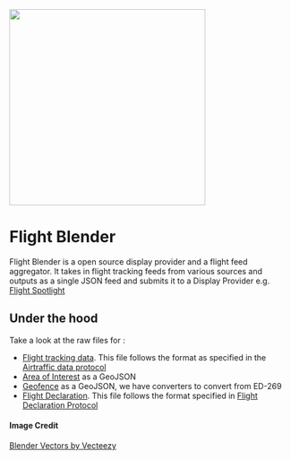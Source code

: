 <img src="https://i.imgur.com/YIfAsfV.jpg" width="350">

# Flight Blender

Flight Blender is a open source display provider and a flight feed aggregator. It takes in flight tracking feeds from various sources and outputs as a single JSON feed and submits it to a Display Provider e.g. [Flight Spotlight](https://github.com/openskies-sh/flight-spotlight)

## Under the hood

Take a look at the raw files for :

- [Flight tracking data](https://github.com/openskies-sh/flight-blender/blob/master/importers/air_traffic/micro_flight_data_single.json). This file follows the format as specified in the [Airtraffic data protocol](https://github.com/openskies-sh/airtraffic-data-protocol-development/blob/master/Airtraffic-Data-Protocol.md) 
- [Area of Interest](https://github.com/openskies-sh/flight-blender/blob/master/importers/aoi_geo_fence/aoi.geojson) as a GeoJSON
- [Geofence](https://github.com/openskies-sh/flight-blender/blob/master/importers/aoi_geo_fence/geo_fence.geojson) as a GeoJSON, we have converters to convert from ED-269
- [Flight Declaration](https://github.com/openskies-sh/flight-blender/blob/master/importers/flight_declarations/flight-1.json). This file follows the format specified in [Flight Declaration Protocol](https://github.com/openskies-sh/flight-declaration-protocol-development)


#### Image Credit
<a href="https://www.vecteezy.com/free-vector/blender">Blender Vectors by Vecteezy</a>